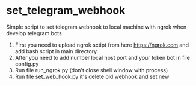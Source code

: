 # set_telegram_webhook
Simple script to set telegram webhook to local machine with ngrok when develop telegram bots

1. First you need to upload ngrok sctipt from here <a>https://ngrok.com</a> and add bash script in main directory.
2. After you need to add number local host port and your token bot in file config.py
3. Run file run_ngrok.py (don't close shell window with process)
4. Run file set_web_hook.py it's delete old webhook and set new
